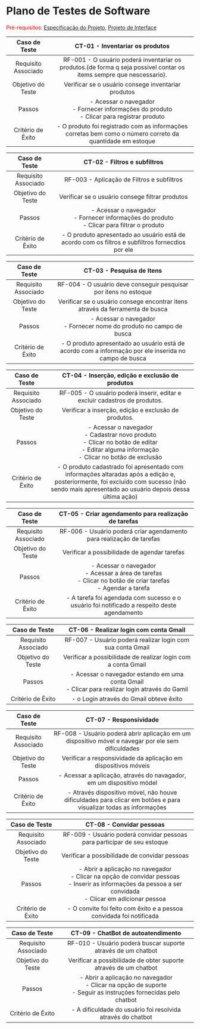 # Plano de Testes de Software

<span style="color:red">Pré-requisitos: <a href="2-Especificação do Projeto.md"> Especificação do Projeto</a></span>, <a href="3-Projeto de Interface.md"> Projeto de Interface</a>

| **Caso de Teste** | **CT-01 - Inventariar os produtos** |
|:---:	|:---:	|
| Requisito Associado | RF-001 - O usuário poderá inventariar os produtos.(de forma q seja possivel contar os items sempre que nescessario). |
| Objetivo do Teste | Verificar se o usuário consege inventariar produtos |
| Passos | - Acessar o navegador <br> - Fornecer informações do produto <br> - Clicar para registrar produto <br> |
| Critério de Êxito | - O produto foi registrado com as informações corretas bem como o número correto da quantidade em estoque |

| **Caso de Teste** | **CT-02 - Filtros e subfiltros** |
|:---:	|:---:|
| Requisito Associado | RF-003 - Aplicação de Filtros e subfiltros |
| Objetivo do Teste | Verificar se o usuário consege filtrar produtos |
| Passos | - Acessar o navegador <br> - Fornecer informações do produto <br> - Clicar para filtrar o produto<br> |
| Critério de Êxito | - O produto apresentado ao usuário está de acordo com os filtros e subfiltros fornecdios por ele |

| **Caso de Teste** | **CT-03 - Pesquisa de Itens** |
|:---:	|:---:|
| Requisito Associado | RF-004 - O usuário deve conseguir pesquisar por itens no estoque |
| Objetivo do Teste | Verificar se o usuário consege encontrar itens através da ferramenta de busca |
| Passos | - Acessar o navegador <br> - Fornecer nome do produto no campo de busca <br>|
| Critério de Êxito | - O produto apresentado ao usuário está de acordo com a informação por ele inserida no campo de busca |

| **Caso de Teste** | **CT-04 - Inserção, edição e exclusão de produtos** |
|:---:	|:---:|
| Requisito Associado | RF-005 - O usuário poderá inserir, editar e excluir cadastros de produtos. |
| Objetivo do Teste | Verificar a inserção, edição e exclusão de produtos. |
| Passos | - Acessar o navegador <br> - Cadastrar novo produto <br> - Clicar no botão de editar <br> - Editar alguma informação <br> - Clicar no botão de exclusão <br>|
| Critério de Êxito | - O produto cadastrado foi apresentado com informações altaradas após a edição e, posteriormente, foi excluído com sucesso (não sendo mais apresentado ao usuário depois dessa última ação) |

| **Caso de Teste** | **CT-05 - Criar agendamento para realização de tarefas** |
|:---:	|:---:|
| Requisito Associado | RF-006 - Usuário poderá criar agendamento para realização de tarefas |
| Objetivo do Teste | Verificar a possibilidade de agendar tarefas |
| Passos | - Acessar o navegador <br> - Acessar a área de tarefas <br> - Clicar no botão de criar tarefas <br> - Agendar a tarefa <br> |
| Critério de Êxito | - A tarefa foi agendada com sucesso e o usuário foi notificado a respeito deste agendamento |

| **Caso de Teste** | **CT-06 - Realizar login com conta Gmail** |
|:---:	|:---:|
| Requisito Associado | RF-007 - Usuário poderá realizar login com sua conta Gmail |
| Objetivo do Teste | Verificar a possibilidade de realizar login com a conta Gmail |
| Passos | - Acessar o navegador estando em uma conta Gmail <br> - Clicar para realizar login através do Gamil <br> |
| Critério de Êxito | - o Login através do Gmail obteve êxito |

| **Caso de Teste** | **CT-07 - Responsividade** |
|:---:	|:---:|
| Requisito Associado | RF-008 - Usuário poderá abrir aplicação em um dispositivo móvel e navegar por ele sem dificuldades |
| Objetivo do Teste | Verificar a responsividade da aplicação em dispositivos móveis |
| Passos | - Acessar a aplicação, através do navagador, em um dispositivo módel <br> |
| Critério de Êxito | - Através dispositivo móvel, não houve dificuldades para clicar em botões e para visualizar todas as informações |

| **Caso de Teste** | **CT-08 - Convidar pessoas** |
|:---:	|:---:|
| Requisito Associado | RF-009 - Usuário poderá convidar pessoas para participar de seu estoque |
| Objetivo do Teste | Verificar a possibilidade de convidar pessoas |
| Passos | - Abrir a aplicação no navegador <br> - Clicar na opção de convidar pessoas <br> - Inserir as informações da pessoa a ser convidada <br> - Clicar em adicionar pessoa <br> |
| Critério de Êxito | - O convite foi feito com êxito e a pessoa convidada foi notificada |

| **Caso de Teste** | **CT-09 - ChatBot de autoatendimento** |
|:---:	|:---:|
| Requisito Associado | RF-010 - Usuário poderá buscar suporte através de um chatbot |
| Objetivo do Teste | Verificar a possibilidade de obter suporte através de um chatbot |
| Passos | - Abrir a aplicação no navegador <br> - Clicar na opção de suporte <br> - Seguir as instruções fornecidas pelo chatbot |
| Critério de Êxito | - A dificuldade do usuário foi resolvida através do chatbot |

 
